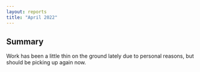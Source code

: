 ```yaml
---
layout: reports
title: "April 2022"
---
```


## Summary

Work has been a little thin on the ground lately due to personal reasons,
but should be picking up again now.
